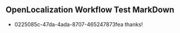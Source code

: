 ## OpenLocalization Workflow Test MarkDown
* 0225085c-47da-4ada-8707-465247873fea 
thanks!<!--HONumber=Mar16_HO3-->
